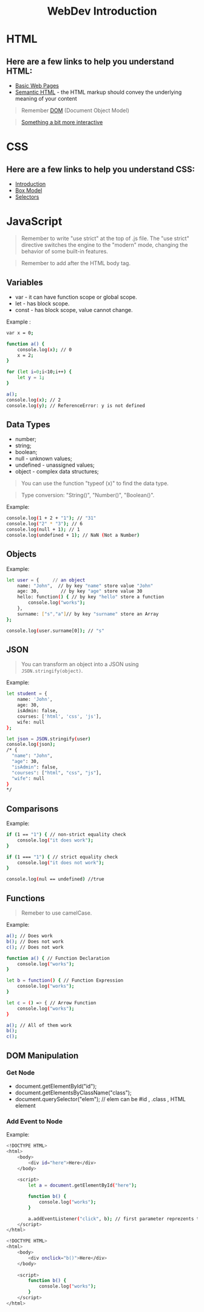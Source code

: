<p align="center">
    <h1 align="center">WebDev Introduction</h1>
</p>

# HTML

## Here are a few links to help you understand HTML: 

* [Basic Web Pages](https://internetingishard.com/html-and-css/basic-web-pages/)
* [Semantic HTML](https://internetingishard.com/html-and-css/semantic-html/) - the HTML markup should convey the underlying meaning of your content

> Remember [DOM](https://developer.mozilla.org/en-US/docs/Web/API/Document_Object_Model/Introduction) (Document Object Model) 

> [Something a bit more interactive](https://www.codecademy.com/tracks/web)

# CSS

## Here are a few links to help you understand CSS:

* [Introduction](https://internetingishard.com/html-and-css/hello-css/)
* [Box Model](https://internetingishard.com/html-and-css/css-box-model/)
* [Selectors](https://internetingishard.com/html-and-css/css-selectors/)

# JavaScript 

> Remember to write "use strict" at the top of .js file. The "use strict" directive switches the engine to the "modern" mode, changing the behavior of some built-in features.

> Remember to add <script src="/path/to/script.js"></script> after the HTML body tag.

## Variables

* var - it can have function scope or global scope.
* let - has block scope.
* const - has block scope, value cannot change.

Example : 

```bash
var x = 0;

function a() {
    console.log(x); // 0
    x = 2;
}

for (let i=0;i<10;i++) {
    let y = 1;
}

a();
console.log(x); // 2
console.log(y); // ReferenceError: y is not defined
```

## Data Types

* number;
* string;
* boolean;
* null - unknown values;
* undefined - unassigned values;
* object - complex data structures;

> You can use the function "typeof (x)" to find the data type.

> Type conversion: "String()", "Number()", "Boolean()".

Example:

```bash
console.log(1 + 2 + "1"); // "31"
console.log("2" * "3"); // 6
console.log(null + 1); // 1
console.log(undefined + 1); // NaN (Not a Number)
```

## Objects

Example:

```bash
let user = {     // an object
    name: "John",  // by key "name" store value "John"
    age: 30,        // by key "age" store value 30
    hello: function() { // by key "hello" store a function
        console.log("works"); 
    },
    surname: ["s","a"]// by key "surname" store an Array
};

console.log(user.surname[0]); // "s"
```

## JSON

> You can transform an object into a JSON using `JSON.stringify(object)`.

Example: 

```bash
let student = {
    name: 'John',
    age: 30,
    isAdmin: false,
    courses: ['html', 'css', 'js'],
    wife: null
};

let json = JSON.stringify(user)
console.log(json);
/* {
  "name": "John",
  "age": 30,
  "isAdmin": false,
  "courses": ["html", "css", "js"],
  "wife": null
}
*/
```

## Comparisons

Example:

```bash
if (1 == "1") { // non-strict equality check
    console.log("it does work");
}

if (1 === "1") { // strict equality check
    console.log("it does not work");
}

console.log(nul == undefined) //true
```

## Functions

> Remeber to use camelCase.

Example:

```bash
a(); // Does work
b(); // Does not work
c(); // Does not work

function a() { // Function Declaration
    console.log("works");
}

let b = function() { // Function Expression
    console.log("works");
}

let c = () => { // Arrow Function
    console.log("works");
}

a(); // All of them work
b();
c();
```

## DOM Manipulation

### Get Node

* document.getElementById("id");
* document.getElementsByClassName("class");
* document.querySelector("elem"); // elem can be #id , .class , HTML element

### Add Event to Node 

Example:

```bash
<!DOCTYPE HTML>
<html>
    <body>
        <div id="here">Here</div>
    </body>
    
    <script>
        let a = document.getElementById("here");

        function b() {
            console.log("works");
        }

        a.addEventListener("click", b); // first parameter reprezents the action type, the second reprezents the function to be called
    </script>
</html>
```

```bash
<!DOCTYPE HTML>
<html>
    <body>
        <div onclick="b()">Here</div>
    </body>
    
    <script>
        function b() {
            console.log("works");
        }
    </script>
</html>
```
